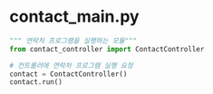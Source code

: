 # contact_main.py

```python
""" 연락처 프로그램을 실행하는 모듈"""
from contact_controller import ContactController

# 컨트롤러에 연락처 프로그램 실행 요청
contact = ContactController()
contact.run()

```